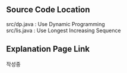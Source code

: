 ## Source Code Location

src/dp.java : Use Dynamic Programming  
src/lis.java : Use Longest Increasing Sequence

## Explanation Page Link

작성중